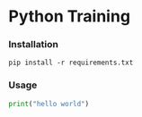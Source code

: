 # Python Training

### Installation

```shell
pip install -r requirements.txt 
```


### Usage

```python
print("hello world")
```

